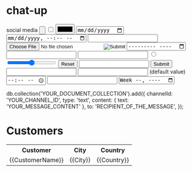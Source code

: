 # chat-up
social media
    <input type="button">
    <input type="checkbox">
    <input type="color">
    <input type="date">
    <input type="datetime-local">
    <input type="email">
    <input type="file">
    <input type="hidden">
    <input type="image">
    <input type="month">
    <input type="number">
    <input type="password">
    <input type="radio">
    <input type="range">
    <input type="reset">
    <input type="search">
    <input type="submit">
    <input type="tel">
    <input type="text"> (default value)
    <input type="time">
    <input type="url">
    <input type="week">

db.collection('YOUR_DOCUMENT_COLLECTION').add({
  channelId: 'YOUR_CHANNEL_ID',
  type: 'text',
  content: {
    text: 'YOUR_MESSAGE_CONTENT'
  },
  to: 'RECIPIENT_OF_THE_MESSAGE',
});
<meta charset="utf-8">
<title>The HTML5 Template</title>
<link rel="stylesheet" href="css/styles.css">
 <!DOCTYPE html>
<html lang="en-US">

<title>Customers</title>
<link rel="stylesheet" href="style.css">
<script src="https://www.w3schools.com/appml/2.0.3/appml.js"></script>

<body>
<h1>Customers</h1>

<table appml-data="customers.js">
<tr>
  <th>Customer</th>
  <th>City</th>
  <th>Country</th>
</tr>
<tr appml-repeat="records">
  <td>{{CustomerName}}</td>
  <td>{{City}}</td>
  <td>{{Country}}</td>
</tr>
</table>

</body>
